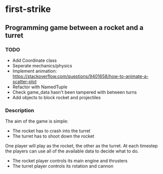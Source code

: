 # first-strike
## Programming game between a rocket and a turret

### TODO
* Add Coordinate class
* Seperate mechanics/physics
* Implement animation: https://stackoverflow.com/questions/9401658/how-to-animate-a-scatter-plot
* Refactor with NamedTuple
* Check game_data hasn't been tampered with between turns
* Add objects to block rocket and projectiles
### Description
The aim of the game is simple:
* The rocket has to crash into the turret
* The turret has to shoot down the rocket

One player will play as the rocket, the other as the turret.
At each timestep the players can use all of the available data
to decide what to do.
* The rocket player controls its main engine and thrusters
* The turret player controls its rotation and cannon

